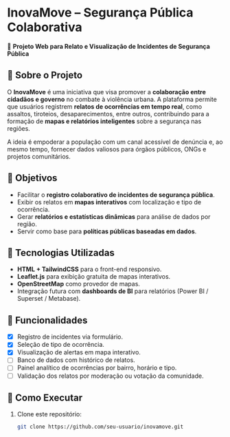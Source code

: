 # InovaMove – Segurança Pública Colaborativa

🚨 **Projeto Web para Relato e Visualização de Incidentes de Segurança Pública**

## 📌 Sobre o Projeto

O **InovaMove** é uma iniciativa que visa promover a **colaboração entre cidadãos e governo** no combate à violência urbana. A plataforma permite que usuários registrem **relatos de ocorrências em tempo real**, como assaltos, tiroteios, desaparecimentos, entre outros, contribuindo para a formação de **mapas e relatórios inteligentes** sobre a segurança nas regiões.

A ideia é empoderar a população com um canal acessível de denúncia e, ao mesmo tempo, fornecer dados valiosos para órgãos públicos, ONGs e projetos comunitários.

## 🎯 Objetivos

- Facilitar o **registro colaborativo de incidentes de segurança pública**.
- Exibir os relatos em **mapas interativos** com localização e tipo de ocorrência.
- Gerar **relatórios e estatísticas dinâmicas** para análise de dados por região.
- Servir como base para **políticas públicas baseadas em dados**.

## 🧰 Tecnologias Utilizadas

- **HTML + TailwindCSS** para o front-end responsivo.
- **Leaflet.js** para exibição gratuita de mapas interativos.
- **OpenStreetMap** como provedor de mapas.
- Integração futura com **dashboards de BI** para relatórios (Power BI / Superset / Metabase).

## 📍 Funcionalidades

- [x] Registro de incidentes via formulário.
- [x] Seleção de tipo de ocorrência.
- [x] Visualização de alertas em mapa interativo.
- [ ] Banco de dados com histórico de relatos.
- [ ] Painel analítico de ocorrências por bairro, horário e tipo.
- [ ] Validação dos relatos por moderação ou votação da comunidade.

## 🚀 Como Executar

1. Clone este repositório:
   ```bash
   git clone https://github.com/seu-usuario/inovamove.git

